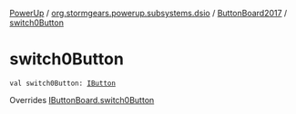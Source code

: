 [PowerUp](../../index.md) / [org.stormgears.powerup.subsystems.dsio](../index.md) / [ButtonBoard2017](index.md) / [switch0Button](./switch0-button.md)

# switch0Button

`val switch0Button: `[`IButton`](../../org.stormgears.utils.dsio/-i-button/index.md)

Overrides [IButtonBoard.switch0Button](../-i-button-board/switch0-button.md)

